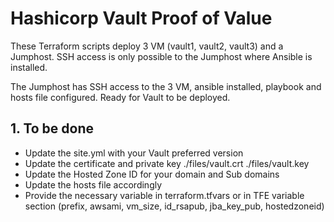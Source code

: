 # Hashicorp Vault Proof of Value

These Terraform scripts deploy 3 VM (vault1, vault2, vault3) and a Jumphost. SSH access is only possible to the Jumphost where Ansible is installed.

The Jumphost has SSH access to the 3 VM, ansible installed, playbook and hosts file configured. Ready for Vault to be deployed.

## 1. To be done

- Update the site.yml with your Vault preferred version
- Update the certificate and private key ./files/vault.crt ./files/vault.key
- Update the Hosted Zone ID for your domain and Sub domains
- Update the hosts file accordingly
- Provide the necessary variable in terraform.tfvars or in TFE variable section (prefix, awsami, vm_size, id_rsapub, jba_key_pub, hostedzoneid)
